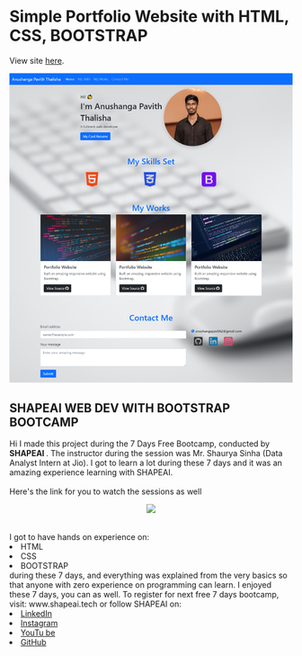 # Simple Portfolio Website with HTML, CSS, BOOTSTRAP

View site [here](https://anushangapavith.github.io/Webproject_html_css/).

<p  align="center"><img width="600" src="img/screencapture.png"></p>

## SHAPEAI WEB DEV WITH BOOTSTRAP BOOTCAMP
Hi I made this project during the 7 Days Free Bootcamp, conducted by <b> SHAPEAI
</b>.
The instructor during the session was Mr. Shaurya Sinha (Data Analyst Intern at Jio). I got to
learn a lot during these 7 days and it was an amazing experience learning with SHAPEAI.
<br><br>Here's the link for you to watch the sessions as well<br>
<p  align="center"><a href="https://www.youtube.com/playlist?list=PL7zl8TDRnbumsiEeX4lkDw5D_NZ1WVEy3"> <img width="500" src="https://github.com/ShapeAI/PYTHON-AND-DATA-ANALYTICS/blob/main/YOUTUBE%20THUMBNAIL.png"> </a></p>
<br>I got to have hands on experience on:
<li>HTML
<li>CSS
<li>BOOTSTRAP
<br>during these 7 days, and everything was explained from the very basics so that
anyone with zero experience on programming can learn.
I enjoyed these 7 days, you can as well. To register for next free 7 days bootcamp, visit:
www.shapeai.tech
or follow SHAPEAI on:
<li><a href=
"https://in.linkedin.com/company/shapeai">LinkedIn</a>
<li><a href=
"https://www.instagram.com/shape.ai/?hl=en">Instagram</a>
<li><a
href=
"https://www.youtube.com/channel/UCTUvDLTW9meuDXWcbmISPdA">YouTu
be</a>
<li><a href=
"https://github.com/shapeai">GitHub</a>
